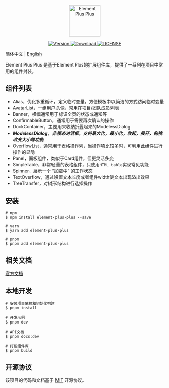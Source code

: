 <p align="center">
  <a href="https://bitjjj.github.io/element-plus-plus/" target="_blank">
    <img
      src="https://bitjjj.github.io/element-plus-plus/logo.png"
      alt="Element Plus Plus"
      width="100"
    />
  </a>
</p>

<p align="center">
  <a href="https://www.npmjs.com/package/element-plus-plus">
    <img src="https://img.shields.io/npm/v/element-plus-plus" alt="Version">
  </a>
  <a href="https://www.npmjs.com/package/element-plus-plus">
    <img src="https://img.shields.io/npm/dm/element-plus-plus" alt="Download">
  </a>
  <a href="https://github.com/bitjjj/element-plus-plus/blob/main/LICENSE">
    <img src="https://img.shields.io/npm/l/element-plus-plus" alt="LICENSE">
  </a>
</p>

简体中文 | [English](/README.md)

Element Plus Plus 是基于Element Plus的扩展组件库，提供了一系列在项目中常用的组件封装。

## 组件列表

- Alias，优化多重循环，定义临时变量，方便模板中以简洁的方式访问临时变量
- AvatarList，一组用户头像，常用在项目/团队成员列表
- Banner，横幅通常用于标识全页的状态或通知等
- ConfirmableButton，通常用于需要再次确认的操作
- DockContainer，主要用来收纳折叠起来的ModelessDialog
- ***ModelessDialog，非模态对话框，支持最大化，最小化，收起，展开，拖拽改变大小等功能***
- OverflowList，通常用于表格操作列，当操作项比较多时，可利用此组件进行操作的显隐
- Panel，面板组件，类似于Card组件，但更灵活多变
- SimpleTable，非常轻量的表格组件，只使用`HTML table`实现常见功能
- Spinner，展示一个 “加载中” 的工作状态
- TextOverflow，通过设置文本长度或者组件width使文本出现溢出效果
- TreeTransfer，对树形结构进行选择操作

## 安装

```shell
# npm
$ npm install element-plus-plus --save

# yarn
$ yarn add element-plus-plus

# pnpm
$ pnpm add element-plus-plus
```

## 相关文档

[官方文档](https://bitjjj.github.io/element-plus-plus/zh-CN/)


## 本地开发

```shell
# 安装项目依赖和初始化构建
$ pnpm install

# 开发示例
$ pnpm dev

# API文档
$ pnpm docs:dev

# 打包组件库
$ pnpm build
```

## 开源协议

该项目的代码和文档基于 [MIT](/LICENSE) 开源协议。